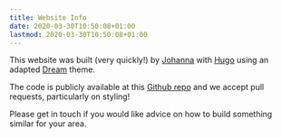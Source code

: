 ```yaml
---
title: Website Info
date: 2020-03-30T10:50:08+01:00
lastmod: 2020-03-30T10:50:08+01:00
---
```


This website was built (very quickly!) by [Johanna](https://twitter.com/visionsremain) with [Hugo](https://gohugo.io/) using an adapted [Dream](https://themes.gohugo.io/hugo-theme-dream/) theme.

The code is publicly available at this [Github repo](https://github.com/Johanna-hub/local-brixton) and we accept pull requests, particularly on styling!

Please get in touch if you would like advice on how to build something similar for your area.


